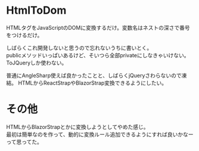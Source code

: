 # HtmlToDom
HTMLタグをJavaScriptのDOMに変換するだけ。変数名はネストの深さで番号をつけるだけ。

しばらくこれ開発しないと思うので忘れないうちに書いとく。  
publicメソッドいっぱいあるけど、そいつら全部privateにしなきゃいけない。
ToJQueryしか使わない。

普通にAngleSharp使えば良かったことと、しばらくjQueryさわらないので凍結。
HTMLからReactStrapやBlazorStrap変換できるようにしたい。

# その他
HTMLからBlazorStrapとかに変換しようとしてやめた感じ。  
最初は簡単なのを作って、動的に変換ルール追加できるようにすれば良いかなーって思ってた。
